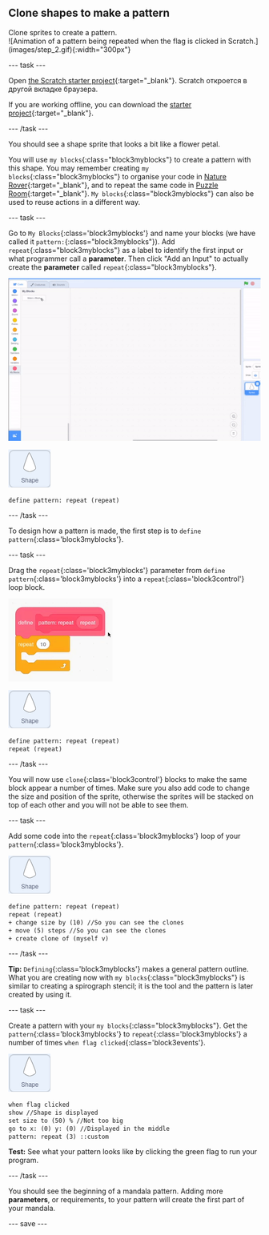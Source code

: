 ## Clone shapes to make a pattern

<div style="display: flex; flex-wrap: wrap">
<div style="flex-basis: 200px; flex-grow: 1; margin-right: 15px;">
Clone sprites to create a pattern.
</div>
<div>
![Animation of a pattern being repeated when the flag is clicked in Scratch.](images/step_2.gif){:width="300px"}
</div>
</div>

--- task ---

Open [the Scratch starter project](https://scratch.mit.edu/projects/540476254/){:target="_blank"}. Scratch откроется в другой вкладке браузера.

If you are working offline, you can download the [starter project](https://scratch.mit.edu/projects/540476254/){:target="_blank"}.

--- /task ---

You should see a shape sprite that looks a bit like a flower petal.

You will use `my blocks`{:class="block3myblocks"} to create a pattern with this shape. You may remember creating `my blocks`{:class="block3myblocks"} to organise your code in [Nature Rover](https://projects.raspberrypi.org/en/projects/nature-rover/3){:target="_blank"}, and to repeat the same code in [Puzzle Room](https://projects.raspberrypi.org/en/projects/puzzle-room/4){:target="_blank"}. `My blocks`{:class="block3myblocks"} can also be used to reuse actions in a different way.

--- task ---

Go to `My Blocks`{:class='block3myblocks'} and name your blocks (we have called it `pattern:`{:class="block3myblocks"}). Add `repeat`{:class="block3myblocks"} as a label to identify the first input or what programmer call a **parameter**. Then click "Add an Input" to actually create the **parameter** called `repeat`{:class="block3myblocks"}.


![Animation of a 'my blocks' block and an additional parameter being added.](images/add-parameter.gif)

![The shape sprite.](images/shape_sprite.png)

```blocks3
define pattern: repeat (repeat)
```

--- /task ---

To design how a pattern is made, the first step is to `define pattern`{:class='block3myblocks'}.

--- task ---

Drag the `repeat`{:class='block3myblocks'} parameter from `define pattern`{:class='block3myblocks'} into a `repeat`{:class='block3control'} loop block.

![Animation showing the 'repeat' parameter being dragged from the 'define' block and into the 'repeat' block.](images/use-repeat.gif)

![The shape sprite.](images/shape_sprite.png)

```blocks3
define pattern: repeat (repeat)
repeat (repeat)
```

--- /task ---

You will now use `clone`{:class='block3control'} blocks to make the same block appear a number of times. Make sure you also add code to change the size and position of the sprite, otherwise the sprites will be stacked on top of each other and you will not be able to see them.

--- task ---

Add some code into the `repeat`{:class='block3myblocks'} loop of your `pattern`{:class='block3myblocks'}.

![The shape sprite.](images/shape_sprite.png)

```blocks3
define pattern: repeat (repeat)
repeat (repeat)
+ change size by (10) //So you can see the clones
+ move (5) steps //So you can see the clones
+ create clone of (myself v)
```

--- /task ---

**Tip:** `Defining`{:class='block3myblocks'} makes a general pattern outline. What you are creating now with `my blocks`{:class="block3myblocks"} is similar to creating a spirograph stencil; it is the tool and the pattern is later created by using it.


--- task ---

Create a pattern with your `my blocks`{:class="block3myblocks"}. Get the `pattern`{:class='block3myblocks'} to `repeat`{:class='block3myblocks'} a number of times `when flag clicked`{:class='block3events'}.

![The shape sprite.](images/shape_sprite.png)
```blocks3
when flag clicked
show //Shape is displayed 
set size to (50) % //Not too big
go to x: (0) y: (0) //Displayed in the middle
pattern: repeat (3) ::custom
```

**Test:** See what your pattern looks like by clicking the green flag to run your program.

--- /task ---

You should see the beginning of a mandala pattern. Adding more **parameters**, or requirements, to your pattern will create the first part of your mandala.

--- save ---
